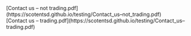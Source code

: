 <div>[Contact us – not trading.pdf](https://scotentsd.github.io/testing/Contact_us–not_trading.pdf)</div>
<div>[Contact us – trading.pdf](https://scotentsd.github.io/testing/Contact_us–trading.pdf)</div>


